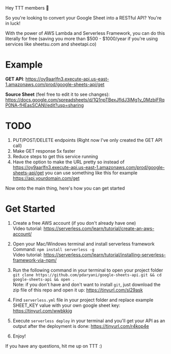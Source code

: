 Hey TTT members 👋

So you're looking to convert your Google Sheet into a RESTful API? You're in luck!

With the power of AWS Lambda and Serverless Framework, you can do this literally for free
(saving you more than $500 - $1000/year if you're using services like sheetsu.com and sheetapi.co)

# Example

**GET API**: https://oy9aarlfn3.execute-api.us-east-1.amazonaws.com/prod/google-sheets-api/get

**Source Sheet** (feel free to edit it to see changes): https://docs.google.com/spreadsheets/d/1Q1npTBexJfIdJ3lMg1v_0MzbiFRqP0NA-fHEasSCANI/edit?usp=sharing

# TODO

1. PUT/POST/DELETE endpoints (Right now I've only created the GET API call)
2. Make GET response 5x faster
3. Reduce steps to get this service running
4. Have the option to make the URL pretty so instead of  
https://oy9aarlfn3.execute-api.us-east-1.amazonaws.com/prod/google-sheets-api/get
you can use something like this for example  
https://api.yourdomain.com/get

Now onto the main thing, here's how you can get started

# Get Started

1. Create a free AWS account (if you don't already have one)  
Video tutorial: https://serverless.com/learn/tutorial/create-an-aws-account/

2. Open your Mac/Windows terminal and install serverless framework
Command: `npm install serverless -g`  
Video tutorial: https://serverless.com/learn/tutorial/installing-serverless-framework-via-npm/

3. Run the following command in your terminal to open your project folder  
`git clone https://github.com/pdaryani/google-sheets-api.git && cd google-sheets-api && open .`  
Note: if you don't have and don't want to install `git`, just download the zip file of this repo and open it up: https://tinyurl.com/sl29ask

4. Find `serverless.yml` file in your project folder and replace example SHEET_KEY value with your own google sheet key: https://tinyurl.com/wwbkkjg

5. Execute `serverless deploy` in your terminal and you'll get your API as an output after the deployment is done: https://tinyurl.com/r4kop4e

6. Enjoy!

If you have any questions, hit me up on TTT :)